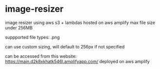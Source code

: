 # image-resizer
image resizer using aws s3 + lambdas
hosted on aws amplify
max file size under 256MB

suppported file types: .png

can use custom sizing, will default to 256px if not specified

can be accessed from this website: https://main.d2k8xkhatk546l.amplifyapp.com/
    deployed on aws amplify